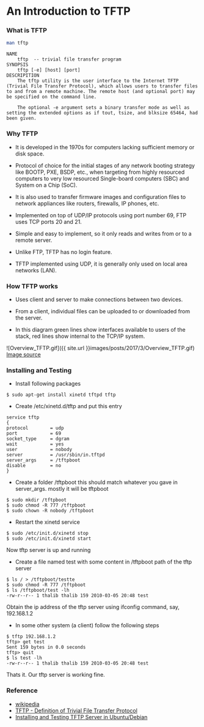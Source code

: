 # An Introduction to TFTP

### What is TFTP

```sh
man tftp
```

```
NAME
	tftp  -- trivial file transfer program
SYNOPSIS
	tftp [-e] [host] [port]
DESCRIPITION
	The tftp utility is the user interface to the Internet TFTP (Trivial File Transfer Protocol), which allows users to transfer files to and from a remote machine. The remote host (and optional port) may be specified on the command line.

	The optional -e argument sets a binary transfer mode as well as setting the extended options as if tout, tsize, and blksize 65464, had been given.
```

### Why TFTP

* It is developed in the 1970s for computers lacking sufficient memory or disk space.

* Protocol of choice for the initial stages of any network booting strategy like BOOTP, PXE, BSDP, etc., when targeting from highly resourced computers to very low resourced Single-board computers (SBC) and System on a Chip (SoC).

* It is also used to transfer firmware images and configuration files to network appliances like routers, firewalls, IP phones, etc.

* Implemented on top of UDP/IP protocols using port number 69, FTP uses TCP ports 20 and 21.

* Simple and easy to implement, so it only reads and writes from or to a remote server.

* Unlike FTP, TFTP has no login feature.

* TFTP implemented using UDP, it is generally only used on local area networks (LAN).

### How TFTP works

* Uses client and server to make connections between two devices.

* From a client, individual files can be uploaded to or downloaded from the server.

* In this diagram green lines show interfaces available to users of the stack, red lines show internal to the TCP/IP system.

![Overview_TFTP.gif]({{ site.url }}images/posts/2017/3/Overview_TFTP.gif)
[Image source](https://doc.hcc-embedded.com/display/TFTP120/Introduction)

### Installing and Testing

* Install following packages

```
$ sudo apt-get install xinetd tftpd tftp
```

* Create /etc/xinetd.d/tftp and put this entry

```
service tftp
{
protocol        = udp
port            = 69
socket_type     = dgram
wait            = yes
user            = nobody
server          = /usr/sbin/in.tftpd
server_args     = /tftpboot
disable         = no
}
```

* Create a folder /tftpboot  this should match whatever you gave in server_args. mostly it will be tftpboot

```
$ sudo mkdir /tftpboot
$ sudo chmod -R 777 /tftpboot
$ sudo chown -R nobody /tftpboot
```

* Restart the xinetd service

```
$ sudo /etc/init.d/xinetd stop
$ sudo /etc/init.d/xinetd start
```

Now tftp server is up and running

* Create a file named test with some content in /tftpboot path of the tftp server

```
$ ls / > /tftpboot/testte
$ sudo chmod -R 777 /tftpboot
$ ls /tftpboot/test -lh
-rw-r--r-- 1 thalib thalib 159 2010-03-05 20:48 test
```

Obtain the ip address of the tftp server using ifconfig command, say, 192.168.1.2

* In some other system (a client) follow the following steps

```
$ tftp 192.168.1.2
tftp> get test
Sent 159 bytes in 0.0 seconds
tftp> quit
$ ls test -lh
-rw-r--r-- 1 thalib thalib 159 2010-03-05 20:48 test
```

Thats it. Our tftp server is working fine.

### Reference

* [wikipedia](https://en.wikipedia.org/wiki/Trivial_File_Transfer_Protocol)
* [TFTP - Definition of Trivial File Transfer Protocol](https://www.lifewire.com/definition-of-tftp-817576)
* [Installing and Testing TFTP Server in Ubuntu/Debian](https://mohammadthalif.wordpress.com/2010/03/05/installing-and-testing-tftpd-in-ubuntudebian/)
